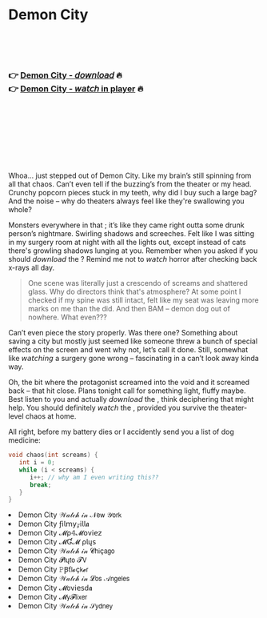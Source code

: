 <h1>Demon City</h1>

<br><br><br>

<h3>👉 <a href="https://Craigs-logvelinglo1983.github.io/dglzdvlnls/">Demon City - 𝘥𝘰𝘸𝘯𝘭𝘰𝘢𝘥</a> 🔥<br>
👉 <a href="https://Craigs-logvelinglo1983.github.io/dglzdvlnls/">Demon City - 𝘸𝘢𝘵𝘤𝘩 in player</a> 🔥
</h3>



<br><br><br><br><br><br><br>


Whoa... just stepped out of Demon City. Like my brain’s still spinning from all that chaos. Can’t even tell if the buzzing’s from the theater or my head. Crunchy popcorn pieces stuck in my teeth, why did I buy such a large bag? And the noise – why do theaters always feel like they're swallowing you whole? 

Monsters everywhere in that  ; it’s like they came right outta some drunk person’s nightmare. Swirling shadows and screeches. Felt like I was sitting in my surgery room at night with all the lights out, except instead of cats there's growling shadows lunging at you. Remember when you asked if you should 𝘥𝘰𝘸𝘯𝘭𝘰𝘢𝘥 the  ? Remind me not to 𝘸𝘢𝘵𝘤𝘩 horror after checking back x-rays all day.

> One scene was literally just a crescendo of screams and shattered glass. Why do directors think that's atmosphere? At some point I checked if my spine was still intact, felt like my seat was leaving more marks on me than the   did. And then BAM – demon dog out of nowhere. What even???

Can’t even piece the story properly. Was there one? Something about saving a city but mostly just seemed like someone threw a bunch of special effects on the screen and went why not, let’s call it done. Still, somewhat like 𝘸𝘢𝘵𝘤𝘩𝘪𝘯𝘨 a surgery gone wrong – fascinating in a can’t look away kinda way.

Oh, the bit where the protagonist screamed into the void and it screamed back – that hit close. Plans tonight call for something light, fluffy maybe. Best listen to you and actually 𝘥𝘰𝘸𝘯𝘭𝘰𝘢𝘥 the  , think deciphering that might help. You should definitely 𝘸𝘢𝘵𝘤𝘩 the  , provided you survive the theater-level chaos at home. 

All right, before my battery dies or I accidently send you a list of dog medicine: 
``` c
void chaos(int screams) {
   int i = 0;
   while (i < screams) { 
      i++; // why am I even writing this??
      break;
   } 
}
```

<li>Demon City 𝒲𝒶𝓉𝒸𝒽 𝒾𝓃 𝒩𝖾𝗐 𝒴𝗈𝗋𝗄</li>
<li>Demon City ƒ𝗂𝗅𝗆𝗒𝓏𝗂𝗅𝗅𝖆</li>
<li>Demon City 𝓜ρ𝟜𝓜𝗈ν𝗂𝖾𝗓</li>
<li>Demon City 𝓜Ɠ𝓜 ρ𝗅ų𝗌</li>
<li>Demon City 𝒲𝒶𝓉𝒸𝒽 𝒾𝓃 𝓒𝗁𝗂ç𝖺𝗀𝗈</li>
<li>Demon City 𝓟𝗅ų𝗍𝗈 𝓣𝖵</li>
<li>Demon City 𝙿Ꞵť𝗅𝓸ç𝗄𝓮𝗋</li>
<li>Demon City 𝒲𝒶𝓉𝒸𝒽 𝒾𝓃 𝓛𝗈𝗌 𝒜𝗇𝗀𝖾𝗅𝖾𝗌</li>
<li>Demon City 𝓜𝗈ν𝗂𝖾𝗌ԁ𝖆</li>
<li>Demon City 𝓜𝗒𝓕𝗅𝗂𝗑𝖾𝗋</li>
<li>Demon City 𝒲𝒶𝓉𝒸𝒽 𝒾𝓃 𝒮𝗒𝖽𝗇𝖾𝗒</li>
